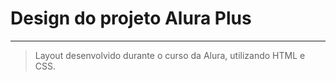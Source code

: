 # Design do projeto Alura Plus
---
> Layout desenvolvido durante o curso da Alura, utilizando HTML e CSS.

